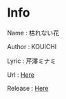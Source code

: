 # Info

Name : 枯れない花

Author : KOUICHI

Lyric : 芹澤ミナミ

Url : [Here](https://maoudamashii.jokersounds.com/archives/song_minami_karenaihana.html)

Release : [Here](https://github.com/osu-Karaoke/sample-beatmap/releases/tag/%E6%9E%AF%E3%82%8C%E3%81%AA%E3%81%84%E8%8A%B1)